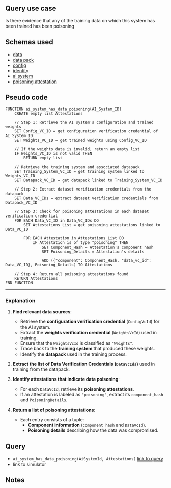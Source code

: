## Query use case

Is there evidence that any of the training data on which this system has been trained has been poisoning



## Schemas used

* [data](https://taibom.org/schemas/data/v1.0.0/TAIBOM%20Data/)
* [data pack](https://taibom.org/schemas/data-pack/v1.0.0/TAIBOM%20Datapack/)
* [config](https://taibom.org/schemas/config/v1.0.0/Trained%20System%20Configs/) 
* [identity](https://taibom.org/schemas/identity/v1.0.0/Identity%20schema/)
* [ai system](https://taibom.org/schemas/ai-system/v1.0.0/AI%20System/)
* [poisoning attestation](https://taibom.org/schemas/poisoning-attestation/v1.0.0/Poisoning%20Attestation/)


## Pseudo code 

```
FUNCTION ai_system_has_data_poisoning(AI_System_ID)
    CREATE empty list Attestations

    // Step 1: Retrieve the AI system's configuration and trained weights
    SET Config_VC_ID = get configuration verification credential of AI_System_ID
    SET Weights_VC_ID = get trained weights using Config_VC_ID

    // If the weights data is invalid, return an empty list
    IF Weights_VC_ID is not valid THEN
        RETURN empty list

    // Retrieve the training system and associated datapack
    SET Training_System_VC_ID = get training system linked to Weights_VC_ID
    SET Datapack_VC_ID = get datapack linked to Training_System_VC_ID

    // Step 2: Extract dataset verification credentials from the datapack
    SET Data_VC_IDs = extract dataset verification credentials from Datapack_VC_ID

    // Step 3: Check for poisoning attestations in each dataset verification credential
    FOR EACH Data_VC_ID in Data_VC_IDs DO
        SET Attestations_List = get poisoning attestations linked to Data_VC_ID

        FOR EACH Attestation in Attestations_List DO
            IF Attestation is of type "poisoning" THEN
                SET Component_Hash = Attestation's component hash
                SET Poisoning_Details = Attestation's details
                
                ADD ({"component": Component_Hash, "data_vc_id": Data_VC_ID}, Poisoning_Details) TO Attestations

    // Step 4: Return all poisoning attestations found
    RETURN Attestations
END FUNCTION
```

---

### **Explanation**
1. **Find relevant data sources**:  
   - Retrieve the **configuration verification credential** (`ConfigVcId`) for the AI system.  
   - Extract the **weights verification credential** (`WeightsVcId`) used in training.  
   - Ensure that the `WeightsVcId` is classified as `"Weights"`.  
   - Trace back to the **training system** that produced these weights.  
   - Identify the **datapack** used in the training process.  

2. **Extract the list of Data Verification Credentials (`DataVcIds`)** used in training from the datapack.  

3. **Identify attestations that indicate data poisoning**:  
   - For each `DataVcId`, retrieve its **poisoning attestations**.  
   - If an attestation is labeled as `"poisoning"`, extract its `component_hash` and `PoisoningDetails`.  

4. **Return a list of poisoning attestations**:  
   - Each entry consists of a tuple:  
     - **Component information** (`component hash` and `DataVcId`).  
     - **Poisoning details** describing how the data was compromised.  



## Query

- `ai_system_has_data_poisoning(AiSystemId, Attestations)` [link to query](https://github.com/nqminds/Trusted-AI-BOM/blob/main/packages/claim_cascade_batteries/taibom-battery/scenarios.json#L217-L220)
- link to simulator 



## Notes

